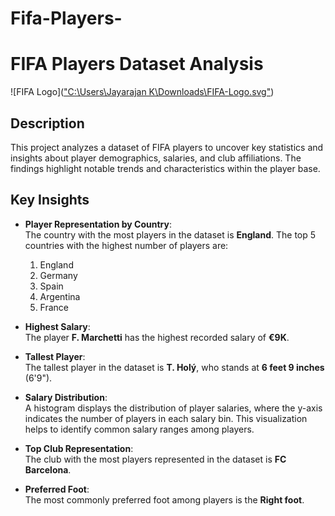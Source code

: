 # Fifa-Players-
# FIFA Players Dataset Analysis  

![FIFA Logo](["C:\Users\Jayarajan K\Downloads\FIFA-Logo.svg"](https://in.images.search.yahoo.com/yhs/search;_ylt=Awr1QTxipB9nAQMBuC3nHgx.;_ylu=Y29sbwMEcG9zAzEEdnRpZAMEc2VjA3BpdnM-?p=fifa+logo&type=type80160-405445667&param1=2553214532&hsimp=yhs-002&hspart=sz&ei=UTF-8&fr=yhs-sz-002#id=31&iurl=https%3A%2F%2Flogolook.net%2Fwp-content%2Fuploads%2F2023%2F02%2FFIFA-Logo.svg&action=click.pnj))  

## Description  

This project analyzes a dataset of FIFA players to uncover key statistics and insights about player demographics, salaries, and club affiliations. The findings highlight notable trends and characteristics within the player base.  

## Key Insights  

- **Player Representation by Country**:  
  The country with the most players in the dataset is **England**. The top 5 countries with the highest number of players are:  
  1. England  
  2. Germany  
  3. Spain  
  4. Argentina  
  5. France  
  
- **Highest Salary**:  
  The player **F. Marchetti** has the highest recorded salary of **€9K**.  

- **Tallest Player**:  
  The tallest player in the dataset is **T. Holý**, who stands at **6 feet 9 inches** (6'9").  

- **Salary Distribution**:  
  A histogram displays the distribution of player salaries, where the y-axis indicates the number of players in each salary bin. This visualization helps to identify common salary ranges among players.  

- **Top Club Representation**:  
  The club with the most players represented in the dataset is **FC Barcelona**.  

- **Preferred Foot**:  
  The most commonly preferred foot among players is the **Right foot**.  

